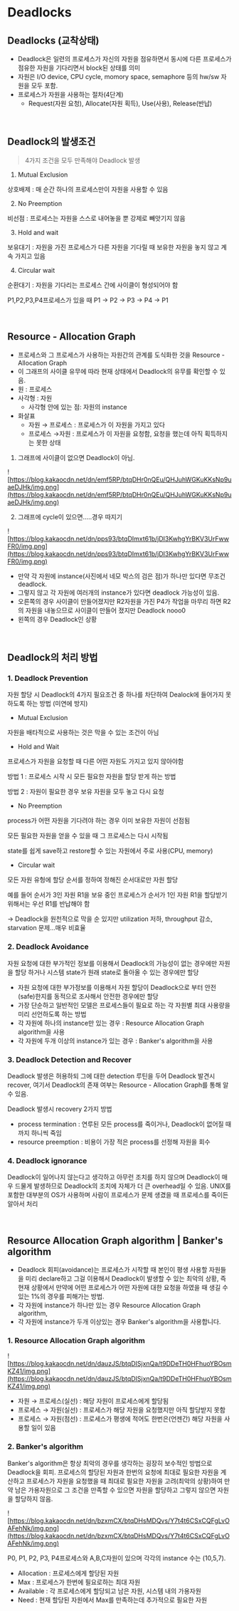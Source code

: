 # Deadlocks

## Deadlocks (교착상태)

- Deadlock은 일련의 프로세스가 자신의 자원을 점유하면서 동시에 다른 프로세스가 점유한 자원을 기다리면서 block된 상태를 의미
- 자원은 I/O device, CPU cycle, momory space, semaphore 등의 hw/sw 자원을 모두 포함.
- 프로세스가 자원을 사용하는 절차(4단계)
    - Request(자원 요청), Allocate(자원 획득), Use(사용), Release(반납)

<br>

## Deadlock의 발생조건

> 4가지 조건을 모두 만족해야 Deadlock 발생


1. Mutual Exclusion

상호배제 : 매 순간 하나의 프로세스만이 자원을 사용할 수 있음

2. No Preemption

비선점 : 프로세스는 자원을 스스로 내어놓을 뿐 강제로 빼앗기지 않음

3. Hold and wait

보유대기 : 자원을 가진 프로세스가 다른 자원을 기다릴 때 보유한 자원을 놓지 않고 계속 가지고 있음

4. Circular wait

순환대기 : 자원을 기다리는 프로세스 간에 사이클이 형성되어야 함

P1,P2,P3,P4프로세스가 있을 때 P1 → P2 → P3 → P4 → P1

<br>

## Resource - Allocation Graph

- 프로세스와 그 프로세스가 사용하는 자원간의 관계를 도식화한 것을 Resource - Allocation Graph
- 이 그래프의 사이클 유무에 따라 현재 상태에서 Deadlock의 유무를 확인할 수 있음.
- 원 : 프로세스
- 사각형 : 자원
    - 사각형 안에 있는 점: 자원의 instance
- 화살표
    - 자원 → 프로세스 : 프로세스가 이 자원을 가지고 있다
    - 프로세스 →자원 : 프로세스가 이 자원을 요청함, 요청을 했는데 아직 획득하지는 못한 상태

1. 그래프에 사이클이 없으면 Deadlock이 아님.

![https://blog.kakaocdn.net/dn/emf5RP/btqDHr0nQEu/QHJuhWGKuKKsNp9uaeDJHk/img.png](https://blog.kakaocdn.net/dn/emf5RP/btqDHr0nQEu/QHJuhWGKuKKsNp9uaeDJHk/img.png)

2. 그래프에 cycle이 있으면.....경우 따지기

![https://blog.kakaocdn.net/dn/pps93/btqDImxt61b/jDI3KwhgYrBKV3UrFwwFR0/img.png](https://blog.kakaocdn.net/dn/pps93/btqDImxt61b/jDI3KwhgYrBKV3UrFwwFR0/img.png)

- 만약 각 자원에 instance(사진에서 네모 박스의 검은 점)가 하나만 있다면 무조건 deadlock.
- 그렇지 않고 각 자원에 여러개의 instance가 있다면 deadlock 가능성이 있음.
- 오른쪽의 경우 사이클이 만들어졌지만 R2자원을 가진 P4가 작업을 마무리 하면 R2의 자원을 내놓으므로 사이클이 만들어 졌지만 Deadlock nooo0
- 왼쪽의 경우 Deadlock인 상황

<br>

## Deadlock의 처리 방법

### 1. Deadlock Prevention

자원 할당 시 Deadlock의 4가지 필요조건 중 하나를 차단하여 Dealock에 들어가지 못하도록 하는 방법 (미연에 방지)

- Mutual Exclusion

자원을 배타적으로 사용하는 것은 막을 수 있는 조건이 아님

- Hold and Wait

프로세스가 자원을 요청할 때 다른 어떤 자원도 가지고 있지 않아야함

방법 1 : 프로세스 시작 시 모든 필요한 자원을 할당 받게 하는 방법

방법 2 : 자원이 필요한 경우 보유 자원을 모두 놓고 다시 요청

- No Preemption

process가 어떤 자원을 기다려야 하는 경우 이미 보유한 자원이 선점됨

모든 필요한 자원을 얻을 수 있을 때 그 프로세스는 다시 시작됨

state를 쉽게 save하고 restore할 수 있는 자원에서 주로 사용(CPU, memory)

- Circular wait

모든 자원 유헝에 할당 순서를 정하여 정해진 순서대로만 자원 할당

예를 들어 순서가 3인 자원 R1을 보유 중인 프로세스가 순서가 1인 자원 R1을 할당받기 위해서는 우선 R1를 반납해야 함

→ Deadlock을 원천적으로 막을 순 있지만 utilization 저하, throughput 감소, starvation 문제...매우 비효율

### 2. Deadlock Avoidance

자원 요청에 대한 부가적인 정보를 이용해서 Deadlock의 가능성이 없는 경우에만 자원을 할당 하거나 시스템 state가 원래 state로 돌아올 수 있는 경우에만 할당

- 자원 요청에 대한 부가정보를 이용해서 자원 할당이 Deadlock으로 부터 안전(safe)한지를 동적으로 조사해서 안전한 경우에만 할당
- 가장 단순하고 일반적인 모델은 프로세스들이 필요로 하는 각 자원별 최대 사용량을 미리 선언하도록 하는 방법
- 각 자원에 하나의 instance만 있는 경우 : Resource Allocation Graph algorithm을 사용
- 각 자원에 두개 이상의 instance가 있는 경우 : Banker's algorithm을 사용

### 3. Deadlock Detection and Recover

Deadlock 발생은 허용하되 그에 대한 detection 루틴을 두어 Deadlock 발견시 recover, 여기서 Deadlock의 존재 여부는 Resource - Allocation Graph를 통해 알 수 있음.

Deadlock 발생시 recovery 2가지 방법

- process termination : 연루된 모든 process를 죽이거나, Deadlock이 없어질 때 까지 하니씩 죽임
- resource preemption : 비용이 가장 적은 process를 선정해 자원을 회수

### 4. Deadlock ignorance

Deadlock이 일어나지 않는다고 생각하고 아무런 조치를 하지 않으며 Deadlock이 매우 드물게 발생하므로 Deadlock의 조치에 자체가 더 큰 overhead일 수 있음. UNIX를 포함한 대부분의 OS가 사용하며 사람이 프로세스가 문제 생겼을 때 프로세스를 죽이든 알아서 처리

<br>

## Resource Allocation Graph algorithm | Banker's algorithm

- Deadlock 회피(avoidance)는 프로세스가 시작할 때 본인이 평생 사용할 자원들을 미리 declare하고 그걸 이용해서 Deadlock이 발생할 수 있는 최악의 상황, 즉 현재 상황에서 만약에 어떤 프로세스가 어떤 자원에 대한 요청을 하였을 때 생길 수 있는 1%의 경우를 피해가는 방법.
- 각 자원에 instance가 하나만 있는 경우 Resource Allocation Graph algorithm,
- 각 자원에 instance가 두개 이상있는 경우 Banker's algorithm을 사용합니다.

### 1. Resource Allocation Graph algorithm

![https://blog.kakaocdn.net/dn/dauzJS/btqDISjxnQa/t9DDeTH0HFhuoYBOsmKZ41/img.png](https://blog.kakaocdn.net/dn/dauzJS/btqDISjxnQa/t9DDeTH0HFhuoYBOsmKZ41/img.png)

- 자원 → 프로세스(실선) : 해당 자원이 프로세스에게 할당됨
- 프로세스 → 자원(실선) : 프로세스가 해당 자원을 요청했지만 아직 할당받지 못함
- 프로세스 → 자원(점선) : 프로세스가 평생에 적어도 한번은(언젠간) 해당 자원을 사용할 일이 있음

### 2. Banker's algorithm

Banker's algorithm은 항상 최악의 경우를 생각하는 굉장히 보수적인 방법으로 Deadlock을 회피. 프로세스의 할당된 자원과 한번의 요청에 최대로 필요한 자원을 계산하고 프로세스가 자원을 요청했을 때 최대로 필요한 자원을 고려(최악의 상황)하여 만약 남은 가용자원으로 그 조건을 만족할 수 있으면 자원을 할당하고 그렇지 않으면 자원을 할당하지 않음.

![https://blog.kakaocdn.net/dn/bzxmCX/btqDHsMDQvs/Y7t4t6CSxCQFgLvOAFehNk/img.png](https://blog.kakaocdn.net/dn/bzxmCX/btqDHsMDQvs/Y7t4t6CSxCQFgLvOAFehNk/img.png)

P0, P1, P2, P3, P4프로세스와 A,B,C자원이 있으며 각각의 instance 수는 (10,5,7).

- Allocation : 프로세스에게 할당된 자원
- Max : 프로세스가 한번에 필요로하는 최대 자원
- Available : 각 프로세스에게 할당되고 남은 자원, 시스템 내의 가용자원
- Need : 현재 할당된 자원에서 Max를 만족하는데 추가적으로 필요한 자원
